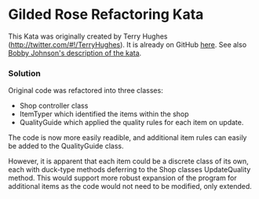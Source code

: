 # Gilded Rose Refactoring Kata

This Kata was originally created by Terry Hughes (http://twitter.com/#!/TerryHughes). It is already on GitHub [here](https://github.com/NotMyself/GildedRose). See also [Bobby Johnson's description of the kata](http://iamnotmyself.com/2011/02/13/refactor-this-the-gilded-rose-kata/).

### Solution

Original code was refactored into three classes:

* Shop controller class
* ItemTyper which identified the items within the shop
* QualityGuide which applied the quality rules for each item on update.

The code is now more easily readible, and additional item rules can easily be added to the QualityGuide class.  

However, it is apparent that each item could be a discrete class of its own, each with duck-type methods deferring to the Shop classes UpdateQuality method.  This would support more robust expansion of the program for additional items as the code would not need to be modified, only extended.
